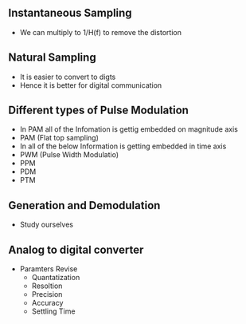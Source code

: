 ## Instantaneous Sampling 
- We can multiply to 1/H(f) to remove the distortion

## Natural Sampling
- It is easier to convert to digts
- Hence it is better for digital communication

## Different types of Pulse Modulation
- In PAM all of the Infomation is gettig embedded on magnitude axis
 - PAM (Flat top sampling)
- In all of the below Information is getting embedded in time axis
 - PWM (Pulse Width Modulatio)
 - PPM
 - PDM
 - PTM 

## Generation and Demodulation
- Study ourselves

## Analog to digital converter
- Paramters Revise
  - Quantatization
  - Resoltion
  - Precision
  - Accuracy
  - Settling Time
